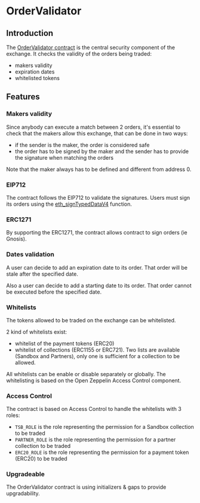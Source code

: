 # OrderValidator

## Introduction

The [OrderValidator contract](../../contracts/exchange/OrderValidator.sol) is the central security component of the exchange. It checks the validity of the orders being traded: 
- makers validity
- expiration dates
- whitelisted tokens

## Features

### Makers validity

Since anybody can execute a match between 2 orders, it's essential to check that the makers allow this exchange, that can be done in two ways:
- if the sender is the maker, the order is considered safe
- the order has to be signed by the maker and the sender has to provide the signature when matching the orders

Note that the maker always has to be defined and different from address 0.

### EIP712

The contract follows the EIP712 to validate the signatures. Users must sign its orders using the [eth_signTypedDataV4](https://docs.metamask.io/wallet/how-to/sign-data/#use-eth_signtypeddata_v4) function.

### ERC1271

By supporting the ERC1271, the contract allows contract to sign orders (ie Gnosis).

### Dates validation

A user can decide to add an expiration date to its order. That order will be stale after the specified date.

Also a user can decide to add a starting date to its order. That order cannot be executed before the specified date.

### Whitelists

The tokens allowed to be traded on the exchange can be whitelisted.

2 kind of whitelists exist:
- whitelist of the payment tokens (ERC20)
- whitelist of collections (ERC1155 or ERC721). Two lists are available (Sandbox and Partners), only one is sufficient for a collection to be allowed.

All whitelists can be enable or disable separately or globally. The whitelisting is based on the Open Zeppelin Access Control component.

### Access Control

The contract is based on Access Control to handle the whitelists with 3 roles:

- `TSB_ROLE` is the role representing the permission for a Sandbox collection to be traded
- `PARTNER_ROLE` is the role representing the permission for a partner collection to be traded
- `ERC20_ROLE` is the role representing the permission for a payment token (ERC20) to be traded

### Upgradeable

The OrderValidator contract is using initializers & gaps to provide upgradability.
